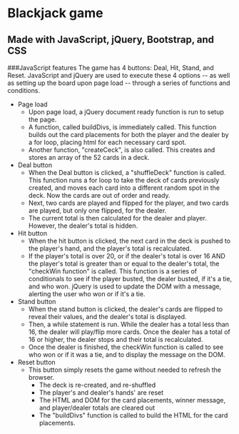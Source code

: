 # Blackjack game
## Made with JavaScript, jQuery, Bootstrap, and CSS

###JavaScript features
The game has 4 buttons: Deal, Hit, Stand, and Reset. JavaScript and jQuery are used to execute these 4 options -- as well as setting up the board upon page load -- through a series of functions and conditions. 
- Page load
  * Upon page load, a jQuery document ready function is run to setup the page. 
  * A function, called buildDivs, is immediately called. This function builds out the card placements for both the player and the dealer by a for loop, placing html for each necessary card spot. 
  * Another function, "createCeck", is also called. This creates and stores an array of the 52 cards in a deck. 
- Deal button
  * When the Deal button is clicked, a "shuffleDeck" function is called. This function runs a for loop to take the deck of cards previously created, and moves each card into a different random spot in the deck. Now the cards are out of order and ready. 
  * Next, two cards are played and flipped for the player, and two cards are played, but only one flipped, for the dealer.
  * The current total is then calculated for the dealer and player. However, the dealer's total is hidden.
- Hit button
  * When the hit button is clicked, the next card in the deck is pushed to the player's hand, and the player's total is recalculated.
  * If the player's total is over 20, or if the dealer's total is over 16 AND the player's total is greater than or equal to the dealer's total, the "checkWin function" is called. This function is a series of conditionals to see if the player busted, the dealer busted, if it's a tie, and who won. jQuery is used to update the DOM with a message, alerting the user who won or if it's a tie.
- Stand button
  * When the stand button is clicked, the dealer's cards are flipped to reveal their values, and the dealer's total is displayed.
  * Then, a while statement is run. While the dealer has a total less than 16, the dealer will play/flip more cards. Once the dealer has a total of 16 or higher, the dealer stops and their total is recalculated.
  * Once the dealer is finished, the checkWin function is called to see who won or if it was a tie, and to display the message on the DOM.
- Reset button
  * This button simply resets the game without needed to refresh the browser. 
    * The deck is re-created, and re-shuffled
    * The player's and dealer's hands' are reset
    * The HTML and DOM for the card placements, winner message, and player/dealer totals are cleared out
    * The "buildDivs" function is called to build the HTML for the card placements.